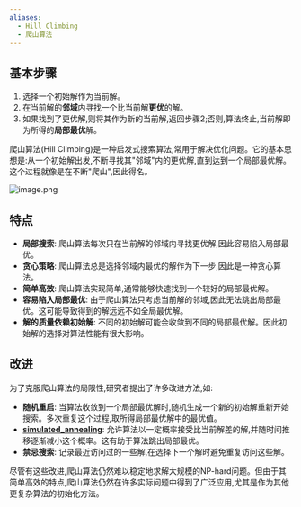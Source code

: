 ```yaml
---
aliases:
  - Hill Climbing
  - 爬山算法
---
```

## 基本步骤

1. 选择一个初始解作为当前解。
2. 在当前解的**邻域**内寻找一个比当前解**更优**的解。
3. 如果找到了更优解,则将其作为新的当前解,返回步骤2;否则,算法终止,当前解即为所得的**局部最优**解。

爬山算法(Hill Climbing)是一种启发式搜索算法,常用于解决优化问题。它的基本思想是:从一个初始解出发,不断寻找其"邻域"内的更优解,直到达到一个局部最优解。这个过程就像是在不断"爬山",因此得名。

![image.png](https://pic-1257412153.cos.ap-nanjing.myqcloud.com/images/2024/04/27/20240427151726-860b5b.png)


## 特点

- **局部搜索**: 爬山算法每次只在当前解的邻域内寻找更优解,因此容易陷入局部最优。
- **贪心策略**: 爬山算法总是选择邻域内最优的解作为下一步,因此是一种贪心算法。
- **简单高效**: 爬山算法实现简单,通常能够快速找到一个较好的局部最优解。
- **容易陷入局部最优**: 由于爬山算法只考虑当前解的邻域,因此无法跳出局部最优。这可能导致得到的解远远不如全局最优解。
- **解的质量依赖初始解**: 不同的初始解可能会收敛到不同的局部最优解。因此初始解的选择对算法性能有很大影响。

## 改进

为了克服爬山算法的局限性,研究者提出了许多改进方法,如:
- **随机重启**: 当算法收敛到一个局部最优解时,随机生成一个新的初始解重新开始搜索。多次重复这个过程,取所得局部最优解中的最优值。
- **[simulated_annealing](simulated_annealing.md)**: 允许算法以一定概率接受比当前解差的解,并随时间推移逐渐减小这个概率。这有助于算法跳出局部最优。
- **禁忌搜索**: 记录最近访问过的一些解,在选择下一个解时避免重复访问这些解。

尽管有这些改进,爬山算法仍然难以稳定地求解大规模的NP-hard问题。但由于其简单高效的特点,爬山算法仍然在许多实际问题中得到了广泛应用,尤其是作为其他更复杂算法的初始化方法。